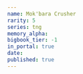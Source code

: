 ```yaml
---
name: Mok'bara Crusher
rarity: 5
series: tng
memory_alpha:
bigbook_tier: -1
in_portal: true
date:
published: true
---
```



